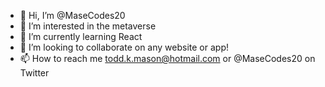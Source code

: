 - 👋 Hi, I’m @MaseCodes20
- 👀 I’m interested in the metaverse
- 🌱 I’m currently learning React
- 💞️ I’m looking to collaborate on any website or app!
- 📫 How to reach me todd.k.mason@hotmail.com or @MaseCodes20 on Twitter

<!---
MaseCodes20/MaseCodes20 is a ✨ special ✨ repository because its `README.md` (this file) appears on your GitHub profile.
You can click the Preview link to take a look at your changes.
--->
